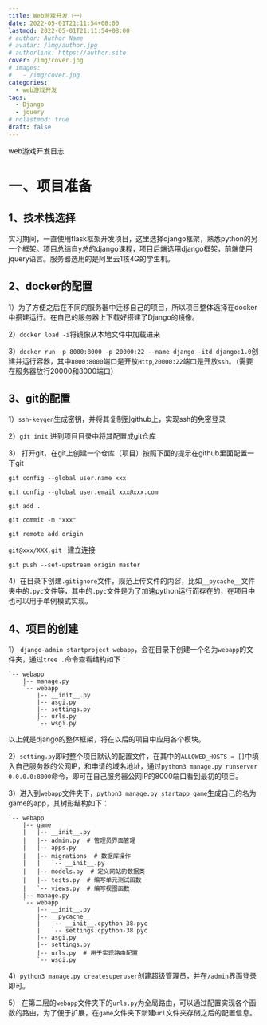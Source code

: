 ```yaml
---
title: Web游戏开发（一）
date: 2022-05-01T21:11:54+08:00
lastmod: 2022-05-01T21:11:54+08:00
# author: Author Name
# avatar: /img/author.jpg
# authorlink: https://author.site
cover: /img/cover.jpg
# images:
#   - /img/cover.jpg
categories:
  - web游戏开发
tags:
  - Django
  - jquery
# nolastmod: true
draft: false
---
```


web游戏开发日志

<!--more-->

# 一、项目准备

## 1、技术栈选择

实习期间，一直使用flask框架开发项目，这里选择django框架，熟悉python的另一个框架。项目总结自y总的django课程，项目后端选用django框架，前端使用jquery语言。服务器选用的是阿里云1核4G的学生机。

## 2、docker的配置

1）为了方便之后在不同的服务器中迁移自己的项目，所以项目整体选择在docker中搭建运行。在自己的服务器上下载好搭建了Django的镜像。

2）`docker load -i`将镜像从本地文件中加载进来

3）`docker run -p 8000:8000 -p 20000:22 --name django -itd django:1.0`创建并运行容器，其中`8000:8000`端口是开放`Http`,`20000:22`端口是开放`ssh`。（需要在服务器放行20000和8000端口）

## 3、git的配置

1）`ssh-keygen`生成密钥，并将其复制到github上，实现ssh的免密登录

2）`git init`  进到项目目录中将其配置成git仓库

3） 打开git，在git上创建一个仓库（项目）按照下面的提示在github里面配置一下git

`git config --global user.name xxx`

`git config --global user.email xxx@xxx.com`

`git add .`

`git commit -m "xxx"`

`git remote add origin ` 

 `git@xxx/XXX.git `  建立连接

`git push --set-upstream origin master`

4）在目录下创建`.gitignore`文件，规范上传文件的内容，比如`__pycache__`文件夹中的`.pyc`文件等，其中的`.pyc`文件是为了加速python运行而存在的，在项目中也可以用于单例模式实现。

## 4、项目的创建

1） `django-admin startproject webapp`，会在目录下创建一个名为`webapp`的文件夹，通过`tree .`命令查看结构如下：

```
`-- webapp
    |-- manage.py
    `-- webapp
        |-- __init__.py
        |-- asgi.py
        |-- settings.py
        |-- urls.py
        `-- wsgi.py
```

以上就是django的整体框架，将在以后的项目中应用各个模块。

2）`setting.py`即时整个项目默认的配置文件，在其中的`ALLOWED_HOSTS = []`中填入自己服务器的公网IP，和申请的域名地址，通过`python3 manage.py runserver 0.0.0.0:8000`命令，即可在自己服务器公网IP的8000端口看到最初的项目。

3）进入到`webapp`文件夹下，`python3 manage.py startapp game`生成自己的名为game的app，其树形结构如下：

```
`-- webapp
    |-- game
    |   |-- __init__.py
    |   |-- admin.py  # 管理员界面管理
    |   |-- apps.py  
    |   |-- migrations  # 数据库操作 
    |   |   `-- __init__.py
    |   |-- models.py  # 定义网站的数据类
    |   |-- tests.py  # 编写单元测试函数
    |   `-- views.py  # 编写视图函数
    |-- manage.py
    `-- webapp
        |-- __init__.py
        |-- __pycache__
        |   |-- __init__.cpython-38.pyc
        |   `-- settings.cpython-38.pyc
        |-- asgi.py
        |-- settings.py
        |-- urls.py  # 用于实现路由配置
        `-- wsgi.py

```

4）`python3 manage.py createsuperuser`创建超级管理员，并在`/admin`界面登录即可。

5） 在第二层的`webapp`文件夹下的`urls.py`为全局路由，可以通过配置实现各个函数的路由，为了便于扩展，在`game`文件夹下新建`url`文件夹存储之后的配置信息。